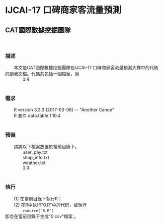 <h1>IJCAI-17 口碑商家客流量預測</h1>
<h2>CAT國際數據挖掘團隊</h2><br />
<h3>描述<br /></h3>
&emsp;&emsp;本文是CAT國際數據挖掘團隊在IJCAI-17 口碑商家客流量預測大賽中的代碼的讀我文檔。代碼共包括一個檔案，爲<br />
&emsp;&emsp;&emsp;&emsp;0.R<br />
<br />
<h3>需求<br /></h3>
&emsp;&emsp;R version 3.3.3 (2017-03-06) -- "Another Canoe"<br />
&emsp;&emsp;R 套件 data.table 1.10.4<br />
<br />
<h3>預備<br /></h3>
&emsp;&emsp;請將以下檔案放置於當前目錄下。<br />
&emsp;&emsp;&emsp;&emsp;user_pay.txt<br />
&emsp;&emsp;&emsp;&emsp;shop_info.txt<br />
&emsp;&emsp;&emsp;&emsp;weather.txt<br />
&emsp;&emsp;&emsp;&emsp;0.R<br />
<br />
<h3>執行<br /></h3>
&emsp;&emsp;(1) 在當前目錄下執行R；<br />
&emsp;&emsp;(2) 在R中執行"0.R"中的代码，或執行<br />
&emsp;&emsp;&emsp;&emsp;<code>>source("0.R")</code><br />
卽会在當前目錄下生成"0.csv"檔案 。<br />
